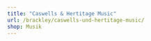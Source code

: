 ```yaml
---
title: "Caswells & Hertitage Music"
url: /brackley/caswells-und-hertitage-music/
shop: Musik
---
```

